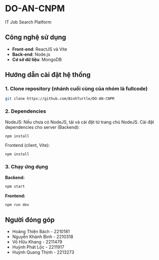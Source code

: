 # DO-AN-CNPM
IT Job Search Platform

## Công nghệ sử dụng
- **Front-end**: ReactJS và Vite
- **Back-end**: Node.js
- **Cơ sở dữ liệu**: MongoDB

## Hướng dẫn cài đặt hệ thống

### 1. Clone repository (nhánh cuối cùng của nhóm là fullcode)
```bash
git clone https://github.com/BinhTurtle/DO-AN-CNPM
```
### 2. Dependencies
NodeJS: Nếu chưa có NodeJS, tải và cài đặt từ trang chủ NodeJS.
Cài đặt dependencies cho server (Backend):
```bash
npm install
```
Frontend (client, Vite):
```bash
npm install
```

### 3. Chạy ứng dụng
**Backend:**
```bash
npm start
```

**Frontend:**
```bash
npm run dev
```

## Người đóng góp
* Hoàng Thiện Bách - 2210181
* Nguyễn Khánh Bình - 2210318
* Võ Hữu Khang - 2211479
* Huỳnh Phát Lộc - 2211917
* Huỳnh Quang Thịnh - 2213273
